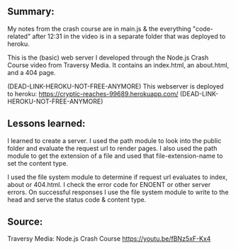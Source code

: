 ## Summary:
My notes from the crash course are in main.js & the everything "code-related" after 12:31 in the video is in a separate folder that was deployed to heroku.

This is the (basic) web server I developed through the Node.js Crash Course video from Traversy Media. 
It contains an index.html, an about.html, and a 404 page.

(DEAD-LINK-HEROKU-NOT-FREE-ANYMORE) This webserver is deployed to heroku: https://cryptic-reaches-99689.herokuapp.com/ (DEAD-LINK-HEROKU-NOT-FREE-ANYMORE) 

## Lessons learned:
I learned to create a server. I used the path module to look into the public folder and evaluate the request url to render pages. I also used the path module to get the extension of a file and used that file-extension-name to set the content type.

I used the file system module to determine if request url evaluates to index, about or 404.html. I check the error code for ENOENT or other server errors. 
On successful responses I use the file system module to write to the head and serve the status code & content type.

## Source:
Traversy Media: Node.js Crash Course
https://youtu.be/fBNz5xF-Kx4
